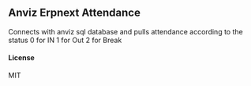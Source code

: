 ## Anviz Erpnext Attendance

Connects with anviz sql database and pulls attendance according to the status 0 for IN 1 for Out 2 for Break

#### License

MIT